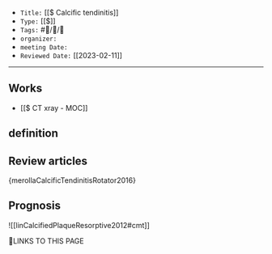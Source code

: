   
-   `Title:` [[$ Calcific tendinitis]]
-   `Type:` [[$]]
-   `Tags:` #🧠️/📝️/🌱️ 
-   `organizer:`   
-   `meeting Date:` 
-   `Reviewed Date:` [[2023-02-11]]

---

## Works
- [[$ CT xray - MOC]]

## definition

## Review articles
\{merollaCalcificTendinitisRotator2016}


## Prognosis

![[linCalcifiedPlaqueResorptive2012#cmt]]







🔗LINKS TO THIS PAGE